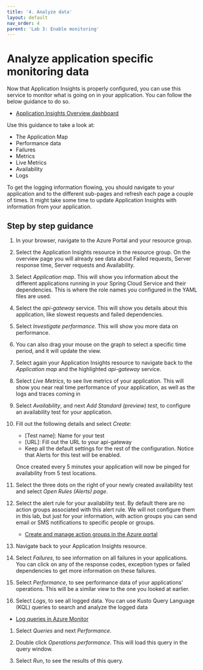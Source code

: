 ```yaml
---
title: '4. Analyze data'
layout: default
nav_order: 4
parent: 'Lab 3: Enable monitoring'
---
```


# Analyze application specific monitoring data

Now that Application Insights is properly configured, you can use this service to monitor what is going on in your application. You can follow the below guidance to do so.

- [Application Insights Overview dashboard](https://learn.microsoft.com/azure/azure-monitor/app/overview-dashboard)

Use this guidance to take a look at:
- The Application Map
- Performance data
- Failures
- Metrics
- Live Metrics
- Availability
- Logs

To get the logging information flowing, you should navigate to your application and to the different sub-pages and refresh each page a couple of times. It might take some time to update Application Insights with information from your application.

## Step by step guidance

1. In your browser, navigate to the Azure Portal and your resource group.

1. Select the Application Insights resource in the resource group. On the overview page you will already see data about Failed requests, Server response time, Server requests and Availability.

1. Select _Application map_. This will show you information about the different applications running in your Spring Cloud Service and their dependencies. This is where the role names you configured in the YAML files are used.

1. Select the _api-gateway_ service. This will show you details about this application, like slowest requests and failed dependencies.

1. Select _Investigate performance_. This will show you more data on performance. 

1. You can also drag your mouse on the graph to select a specific time period, and it will update the view.

1. Select again your Application Insights resource to navigate back to the _Application map_ and the highlighted _api-gateway_ service.

1. Select _Live Metrics_, to see live metrics of your application. This will show you near real time performance of your application, as well as the logs and traces coming in

1. Select _Availability_, and next _Add Standard (preview) test_, to configure an availability test for your application.

1. Fill out the following details and select _Create_: 

   - [Test name]: Name for your test
   - [URL]: Fill out the URL to your api-gateway
   - Keep all the default settings for the rest of the configuration. Notice that Alerts for this test will be enabled.

   Once created every 5 minutes your application will now be pinged for availability from 5 test locations.

1. Select the three dots on the right of your newly created availability test and select _Open Rules (Alerts) page_.

1. Select the alert rule for your availability test. By default there are no action groups associated with this alert rule. We will not configure them in this lab, but just for your information, with action groups you can send email or SMS notifications to specific people or groups.
    
   - [Create and manage action groups in the Azure portal](https://docs.microsoft.com/en-us/azure/azure-monitor/alerts/action-groups) 

1. Navigate back to your Application Insights resource.

1. Select _Failures_, to see information on all failures in your applications. You can click on any of the response codes, exception types or failed dependencies to get more information on these failures.

1. Select _Performance_, to see performance data of your applications' operations. This will be a similar view to the one you looked at earlier.

1.  Select _Logs_, to see all logged data. You can use Kusto Query Language (KQL) queries to search and analyze the logged data
    
   - [Log queries in Azure Monitor](https://docs.microsoft.com/en-us/azure/azure-monitor/logs/log-query-overview) 

1.  Select _Queries_ and next _Performance_.

1.  Double click _Operations performance_. This will load this query in the query window.

1.  Select _Run_, to see the results of this query.



